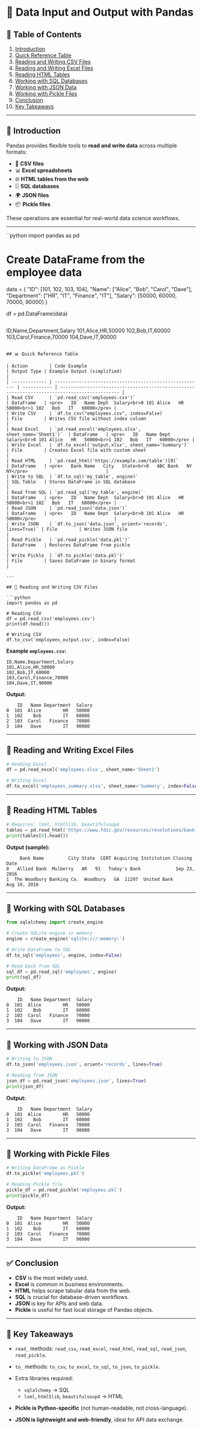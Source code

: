 # 📂 Data Input and Output with Pandas

## 📑 Table of Contents

1. [Introduction](#-introduction)
2. [Quick Reference Table](#-quick-reference-table)
3. [Reading and Writing CSV Files](#-reading-and-writing-csv-files)
4. [Reading and Writing Excel Files](#-reading-and-writing-excel-files)
5. [Reading HTML Tables](#-reading-html-tables)
6. [Working with SQL Databases](#-working-with-sql-databases)
7. [Working with JSON Data](#-working-with-json-data)
8. [Working with Pickle Files](#-working-with-pickle-files)
9. [Conclusion](#-conclusion)
10. [Key Takeaways](#-key-takeaways)

---

## 🔹 Introduction

Pandas provides flexible tools to **read and write data** across multiple formats:

* 📄 **CSV files**
* 📊 **Excel spreadsheets**
* 🌐 **HTML tables from the web**
* 🗄 **SQL databases**
* 🌍 **JSON files**
* 📦 **Pickle files**

These operations are essential for real-world data science workflows.

---
``python
import pandas as pd

# Create DataFrame from the employee data
data = {
    "ID": [101, 102, 103, 104],
    "Name": ["Alice", "Bob", "Carol", "Dave"],
    "Department": ["HR", "IT", "Finance", "IT"],
    "Salary": [50000, 60000, 70000, 90000]
}

df = pd.DataFrame(data)
```

```
ID,Name,Department,Salary
101,Alice,HR,50000
102,Bob,IT,60000
103,Carol,Finance,70000
104,Dave,IT,90000
```

## 📊 Quick Reference Table

| Action        | Code Example                                            | Output Type | Example Output (simplified)                                                                  |
| ------------- | ------------------------------------------------------- | ----------- | -------------------------------------------------------------------------------------------- |
| Read CSV      | `pd.read_csv('employees.csv')`                          | DataFrame   | <pre>   ID   Name Dept  Salary<br>0 101 Alice   HR   50000<br>1 102   Bob   IT   60000</pre> |
| Write CSV     | `df.to_csv("employees.csv", index=False)                | File        | Writes CSV file without index column                                                         |
| Read Excel    | `pd.read_excel('employees.xlsx', sheet_name='Sheet1')`  | DataFrame   | <pre>   ID   Name Dept  Salary<br>0 101 Alice   HR   50000<br>1 102   Bob   IT   60000</pre> |
| Write Excel   | `df.to_excel('output.xlsx', sheet_name='Summary')`      | File        | Creates Excel file with custom sheet                                                         |
| Read HTML     | `pd.read_html('https://example.com/table')[0]`          | DataFrame   | <pre>   Bank Name   City   State<br>0   ABC Bank   NY   NY</pre>                             |
| Write to SQL  | `df.to_sql('my_table', engine)`                         | SQL Table   | Stores DataFrame in SQL database                                                             |
| Read from SQL | `pd.read_sql('my_table', engine)`                       | DataFrame   | <pre>   ID   Name Dept  Salary<br>0 101 Alice   HR   50000<br>1 102   Bob   IT   60000</pre> |
| Read JSON     | `pd.read_json('data.json')`                             | DataFrame   | <pre>   ID   Name Dept  Salary<br>0 101 Alice   HR   50000</pre>                             |
| Write JSON    | `df.to_json('data.json', orient='records', lines=True)` | File        | Writes JSON file                                                                             |
| Read Pickle   | `pd.read_pickle('data.pkl')`                            | DataFrame   | Restores DataFrame from pickle                                                               |
| Write Pickle  | `df.to_pickle('data.pkl')`                              | File        | Saves DataFrame in binary format                                                             |

---

## 🔹 Reading and Writing CSV Files

```python
import pandas as pd

# Reading CSV
df = pd.read_csv('employees.csv')
print(df.head())

# Writing CSV
df.to_csv('employees_output.csv', index=False)
```

**Example `employees.csv`:**

```
ID,Name,Department,Salary
101,Alice,HR,50000
102,Bob,IT,60000
103,Carol,Finance,70000
104,Dave,IT,90000
```

**Output:**

```
    ID   Name Department  Salary
0  101  Alice        HR   50000
1  102    Bob        IT   60000
2  103  Carol   Finance   70000
3  104   Dave        IT   90000
```

---

## 🔹 Reading and Writing Excel Files

```python
# Reading Excel
df = pd.read_excel('employees.xlsx', sheet_name='Sheet1')

# Writing Excel
df.to_excel('employees_summary.xlsx', sheet_name='Summary', index=False)
```

---

## 🔹 Reading HTML Tables

```python
# Requires: lxml, html5lib, beautifulsoup4
tables = pd.read_html('https://www.fdic.gov/resources/resolutions/bank-failures/failed-bank-list/')
print(tables[0].head())
```

**Output (sample):**

```
     Bank Name         City State  CERT Acquiring Institution Closing Date
0   Allied Bank  Mulberry   AR   91   Today's Bank             Sep 23, 2016
1  The Woodbury Banking Co.  Woodbury   GA  11297  United Bank             Aug 19, 2016
```

---

## 🔹 Working with SQL Databases

```python
from sqlalchemy import create_engine

# Create SQLite engine in memory
engine = create_engine('sqlite:///:memory:')

# Write DataFrame to SQL
df.to_sql('employees', engine, index=False)

# Read back from SQL
sql_df = pd.read_sql('employees', engine)
print(sql_df)
```

**Output:**

```
    ID   Name Department  Salary
0  101  Alice        HR   50000
1  102    Bob        IT   60000
2  103  Carol   Finance   70000
3  104   Dave        IT   90000
```

---

## 🔹 Working with JSON Data

```python
# Writing to JSON
df.to_json('employees.json', orient='records', lines=True)

# Reading from JSON
json_df = pd.read_json('employees.json', lines=True)
print(json_df)
```

**Output:**

```
    ID   Name Department  Salary
0  101  Alice        HR   50000
1  102    Bob        IT   60000
2  103  Carol   Finance   70000
3  104   Dave        IT   90000
```

---

## 🔹 Working with Pickle Files

```python
# Writing DataFrame as Pickle
df.to_pickle('employees.pkl')

# Reading Pickle file
pickle_df = pd.read_pickle('employees.pkl')
print(pickle_df)
```

**Output:**

```
    ID   Name Department  Salary
0  101  Alice        HR   50000
1  102    Bob        IT   60000
2  103  Carol   Finance   70000
3  104   Dave        IT   90000
```

---

## ✅ Conclusion

* **CSV** is the most widely used.
* **Excel** is common in business environments.
* **HTML** helps scrape tabular data from the web.
* **SQL** is crucial for database-driven workflows.
* **JSON** is key for APIs and web data.
* **Pickle** is useful for fast local storage of Pandas objects.

---

## 📝 Key Takeaways

* `read_` methods: `read_csv`, `read_excel`, `read_html`, `read_sql`, `read_json`, `read_pickle`.
* `to_` methods: `to_csv`, `to_excel`, `to_sql`, `to_json`, `to_pickle`.
* Extra libraries required:

  * `sqlalchemy` → SQL
  * `lxml`, `html5lib`, `beautifulsoup4` → HTML
* **Pickle is Python-specific** (not human-readable, not cross-language).
* **JSON is lightweight and web-friendly**, ideal for API data exchange.
